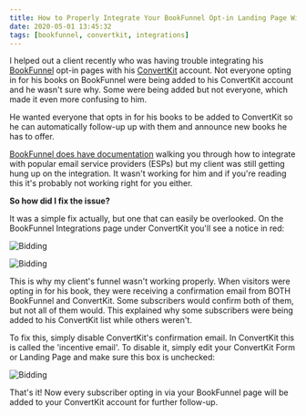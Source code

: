 ```yaml
---
title: How to Properly Integrate Your BookFunnel Opt-in Landing Page With ConvertKit
date: 2020-05-01 13:45:32
tags: [bookfunnel, convertkit, integrations]
---
```


I helped out a client recently who was having trouble integrating his [BookFunnel][1] opt-in pages with his [ConvertKit][2] account. Not everyone opting in for his books on BookFunnel were being added to his ConvertKit account and he wasn't sure why. Some were being added but not everyone, which made it even more confusing to him.

He wanted everyone that opts in for his books to be added to ConvertKit so he can automatically follow-up up with them and announce new books he has to offer.

[BookFunnel does have documentation][3] walking you through how to integrate with popular email service providers (ESPs) but my client was still getting hung up on the integration. It wasn't working for him and if you're reading this it's probably not working right for you either.

**So how did I fix the issue?**

It was a simple fix actually, but one that can easily be overlooked. On the BookFunnel Integrations page under ConvertKit you'll see a notice in red:

![Bidding](/content/bookfunnelconvertkit-1.jpg)

![Bidding](/content/bookfunnelconvertkit-2.jpg)

This is why my client's funnel wasn't working properly. When visitors were opting in for his book, they were receiving a confirmation email from BOTH BookFunnel and ConvertKit. Some subscribers would confirm both of them, but not all of them would. This explained why some subscribers were being added to his ConvertKit list while others weren't.

To fix this, simply disable ConvertKit's confirmation email. In ConvertKit this is called the 'incentive email'. To disable it, simply edit your ConvertKit Form or Landing Page and make sure this box is unchecked:

![Bidding](/content/bookfunnelconvertkit-3.jpg)

That's it! Now every subscriber opting in via your BookFunnel page will be added to your ConvertKit account for further follow-up.

[1]: https://bookfunnel.com
[2]: https://convertkit.com
[3]: https://authors.bookfunnel.com/help/integrating-with-your-mailing-list-service/